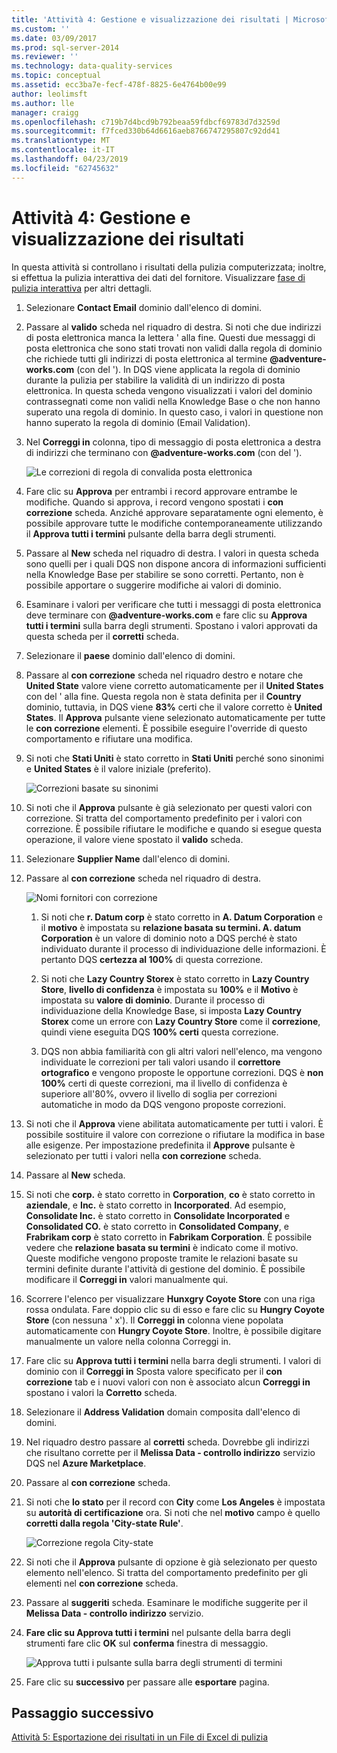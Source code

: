 ```yaml
---
title: 'Attività 4: Gestione e visualizzazione dei risultati | Microsoft Docs'
ms.custom: ''
ms.date: 03/09/2017
ms.prod: sql-server-2014
ms.reviewer: ''
ms.technology: data-quality-services
ms.topic: conceptual
ms.assetid: ecc3ba7e-fecf-478f-8825-6e4764b00e99
author: leolimsft
ms.author: lle
manager: craigg
ms.openlocfilehash: c719b7d4bcd9b792beaa59fdbcf69783d7d3259d
ms.sourcegitcommit: f7fced330b64d6616aeb8766747295807c92dd41
ms.translationtype: MT
ms.contentlocale: it-IT
ms.lasthandoff: 04/23/2019
ms.locfileid: "62745632"
---
```

# <a name="task-4-manaing-and-viewing-results"></a>Attività 4: Gestione e visualizzazione dei risultati
  In questa attività si controllano i risultati della pulizia computerizzata; inoltre, si effettua la pulizia interattiva dei dati del fornitore. Visualizzare [fase di pulizia interattiva](https://msdn.microsoft.com/library/hh213061.aspx#Interactive) per altri dettagli.  
  
1.  Selezionare **Contact Email** dominio dall'elenco di domini.  
  
2.  Passare al **valido** scheda nel riquadro di destra. Si noti che due indirizzi di posta elettronica manca la lettera ' alla fine. Questi due messaggi di posta elettronica che sono stati trovati non validi dalla regola di dominio che richiede tutti gli indirizzi di posta elettronica al termine **@adventure-works.com** (con del '). In DQS viene applicata la regola di dominio durante la pulizia per stabilire la validità di un indirizzo di posta elettronica. In questa scheda vengono visualizzati i valori del dominio contrassegnati come non validi nella Knowledge Base o che non hanno superato una regola di dominio. In questo caso, i valori in questione non hanno superato la regola di dominio (Email Validation).  
  
3.  Nel **Correggi in** colonna, tipo di messaggio di posta elettronica a destra di indirizzi che terminano con **@adventure-works.com** (con del ').  
  
     ![Le correzioni di regola di convalida posta elettronica](../../2014/tutorials/media/et-managingandviewingresults-01.jpg "correzioni dalla regola di convalida posta elettronica")  
  
4.  Fare clic su **Approva** per entrambi i record approvare entrambe le modifiche. Quando si approva, i record vengono spostati i **con correzione** scheda. Anziché approvare separatamente ogni elemento, è possibile approvare tutte le modifiche contemporaneamente utilizzando il **Approva tutti i termini** pulsante della barra degli strumenti.  
  
5.  Passare al **New** scheda nel riquadro di destra. I valori in questa scheda sono quelli per i quali DQS non dispone ancora di informazioni sufficienti nella Knowledge Base per stabilire se sono corretti. Pertanto, non è possibile apportare o suggerire modifiche ai valori di dominio.  
  
6.  Esaminare i valori per verificare che tutti i messaggi di posta elettronica deve terminare con **@adventure-works.com** e fare clic su **Approva tutti i termini** sulla barra degli strumenti. Spostano i valori approvati da questa scheda per il **corretti** scheda.  
  
7.  Selezionare il **paese** dominio dall'elenco di domini.  
  
8.  Passare al **con correzione** scheda nel riquadro destro e notare che **United State** valore viene corretto automaticamente per il **United States** con del ' alla fine. Questa regola non è stata definita per il **Country** dominio, tuttavia, in DQS viene **83%** certi che il valore corretto è **United States**. Il **Approva** pulsante viene selezionato automaticamente per tutte le **con correzione** elementi. È possibile eseguire l'override di questo comportamento e rifiutare una modifica.  
  
9. Si noti che **Stati Uniti** è stato corretto in **Stati Uniti** perché sono sinonimi e **United States** è il valore iniziale (preferito).  
  
     ![Correzioni basate su sinonimi](../../2014/tutorials/media/et-managingandviewingresults-02.jpg "correzioni basate su sinonimi")  
  
10. Si noti che il **Approva** pulsante è già selezionato per questi valori con correzione. Si tratta del comportamento predefinito per i valori con correzione. È possibile rifiutare le modifiche e quando si esegue questa operazione, il valore viene spostato il **valido** scheda.  
  
11. Selezionare **Supplier Name** dall'elenco di domini.  
  
12. Passare al **con correzione** scheda nel riquadro di destra.  
  
     ![Nomi fornitori con correzione](../../2014/tutorials/media/et-managingandviewingresults-03.jpg "nomi fornitori con correzione")  
  
    1.  Si noti che **r. Datum corp** è stato corretto in **A. Datum Corporation** e il **motivo** è impostata su **relazione basata su termini. A. datum Corporation** è un valore di dominio noto a DQS perché è stato individuato durante il processo di individuazione delle informazioni. È pertanto DQS **certezza al 100%** di questa correzione.  
  
    2.  Si noti che **Lazy Country Storex** è stato corretto in **Lazy Country Store**, **livello di confidenza** è impostata su **100%** e il **Motivo** è impostata su **valore di dominio**. Durante il processo di individuazione della Knowledge Base, si imposta **Lazy Country Storex** come un errore con **Lazy Country Store** come il **correzione**, quindi viene eseguita DQS **100% certi** questa correzione.  
  
    3.  DQS non abbia familiarità con gli altri valori nell'elenco, ma vengono individuate le correzioni per tali valori usando il **correttore ortografico** e vengono proposte le opportune correzioni. DQS è **non 100%** certi di queste correzioni, ma il livello di confidenza è superiore all'80%, ovvero il livello di soglia per correzioni automatiche in modo da DQS vengono proposte correzioni.  
  
13. Si noti che il **Approva** viene abilitata automaticamente per tutti i valori. È possibile sostituire il valore con correzione o rifiutare la modifica in base alle esigenze. Per impostazione predefinita il **Approve** pulsante è selezionato per tutti i valori nella **con correzione** scheda.  
  
14. Passare al **New** scheda.  
  
15. Si noti che **corp.** è stato corretto in **Corporation**, **co** è stato corretto in **aziendale**, e **Inc.** è stato corretto in **Incorporated**. Ad esempio, **Consolidate Inc.** è stato corretto in **Consolidate Incorporated** e **Consolidated CO.** è stato corretto in **Consolidated Company**, e **Frabrikam corp** è stato corretto in **Fabrikam Corporation**.  È possibile vedere che **relazione basata su termini** è indicato come il motivo. Queste modifiche vengono proposte tramite le relazioni basate su termini definite durante l'attività di gestione del dominio. È possibile modificare il **Correggi in** valori manualmente qui.  
  
16. Scorrere l'elenco per visualizzare **Hunxgry Coyote Store** con una riga rossa ondulata. Fare doppio clic su di esso e fare clic su **Hungry Coyote Store** (con nessuna ' x'). Il **Correggi in** colonna viene popolata automaticamente con **Hungry Coyote Store**. Inoltre, è possibile digitare manualmente un valore nella colonna Correggi in.  
  
17. Fare clic su **Approva tutti i termini** nella barra degli strumenti. I valori di dominio con il **Correggi in** Sposta valore specificato per il **con correzione** tab e i nuovi valori con non è associato alcun **Correggi in** spostano i valori la  **Corretto** scheda.  
  
18. Selezionare il **Address Validation** domain composita dall'elenco di domini.  
  
19. Nel riquadro destro passare al **corretti** scheda. Dovrebbe gli indirizzi che risultano corrette per il **Melissa Data - controllo indirizzo** servizio DQS nel **Azure Marketplace**.  
  
20. Passare al **con correzione** scheda.  
  
21. Si noti che **lo stato** per il record con **City** come **Los Angeles** è impostata su **autorità di certificazione** ora. Si noti che nel **motivo** campo è quello **corretti dalla regola 'City-state Rule'**.  
  
     ![Correzione regola City-state](../../2014/tutorials/media/et-managingandviewingresults-04.jpg "correzione regola City-state")  
  
22. Si noti che il **Approva** pulsante di opzione è già selezionato per questo elemento nell'elenco. Si tratta del comportamento predefinito per gli elementi nel **con correzione** scheda.  
  
23. Passare al **suggeriti** scheda. Esaminare le modifiche suggerite per il **Melissa Data - controllo indirizzo** servizio.  
  
24. **Fare clic su Approva tutti i termini** nel pulsante della barra degli strumenti fare clic **OK** sul **conferma** finestra di messaggio.  
  
     ![Approva tutti i pulsante sulla barra degli strumenti di termini](../../2014/tutorials/media/et-managingandviewingresults-05.jpg "approvare tutti i termini della barra degli strumenti pulsante")  
  
25. Fare clic su **successivo** per passare alle **esportare** pagina.  
  
## <a name="next-step"></a>Passaggio successivo  
 [Attività 5: Esportazione dei risultati in un File di Excel di pulizia](../../2014/tutorials/task-5-exporting-cleansing-results-to-an-excel-file.md)  
  
  
